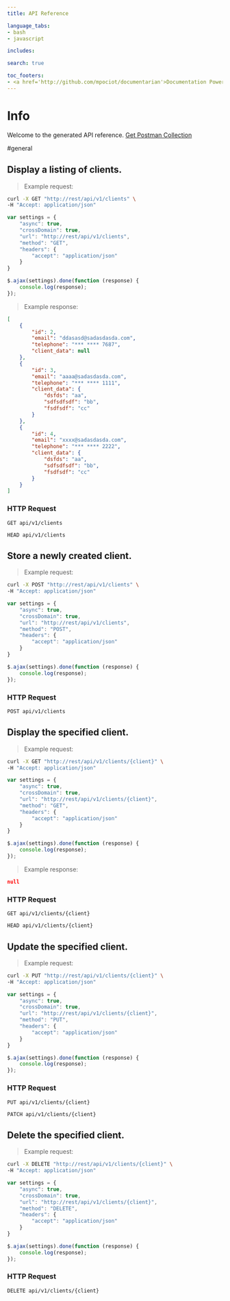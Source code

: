 ```yaml
---
title: API Reference

language_tabs:
- bash
- javascript

includes:

search: true

toc_footers:
- <a href='http://github.com/mpociot/documentarian'>Documentation Powered by Documentarian</a>
---
```

<!-- START_INFO -->
# Info

Welcome to the generated API reference.
[Get Postman Collection](http://rest/docs/collection.json)
<!-- END_INFO -->

#general
<!-- START_7e9f5b1587d0c719b038488a542b7da1 -->
## Display a listing of clients.

> Example request:

```bash
curl -X GET "http://rest/api/v1/clients" \
-H "Accept: application/json"
```

```javascript
var settings = {
    "async": true,
    "crossDomain": true,
    "url": "http://rest/api/v1/clients",
    "method": "GET",
    "headers": {
        "accept": "application/json"
    }
}

$.ajax(settings).done(function (response) {
    console.log(response);
});
```

> Example response:

```json
[
    {
        "id": 2,
        "email": "ddasasd@sadasdasda.com",
        "telephone": "*** **** 7687",
        "client_data": null
    },
    {
        "id": 3,
        "email": "aaaa@sadasdasda.com",
        "telephone": "*** **** 1111",
        "client_data": {
            "dsfds": "aa",
            "sdfsdfsdf": "bb",
            "fsdfsdf": "cc"
        }
    },
    {
        "id": 4,
        "email": "xxxx@sadasdasda.com",
        "telephone": "*** **** 2222",
        "client_data": {
            "dsfds": "aa",
            "sdfsdfsdf": "bb",
            "fsdfsdf": "cc"
        }
    }
]
```

### HTTP Request
`GET api/v1/clients`

`HEAD api/v1/clients`


<!-- END_7e9f5b1587d0c719b038488a542b7da1 -->

<!-- START_ea5d45fea2067cf017070eef3c0a218a -->
## Store a newly created client.

> Example request:

```bash
curl -X POST "http://rest/api/v1/clients" \
-H "Accept: application/json"
```

```javascript
var settings = {
    "async": true,
    "crossDomain": true,
    "url": "http://rest/api/v1/clients",
    "method": "POST",
    "headers": {
        "accept": "application/json"
    }
}

$.ajax(settings).done(function (response) {
    console.log(response);
});
```


### HTTP Request
`POST api/v1/clients`


<!-- END_ea5d45fea2067cf017070eef3c0a218a -->

<!-- START_a712717120a9bcce1484e57903aa6e00 -->
## Display the specified client.

> Example request:

```bash
curl -X GET "http://rest/api/v1/clients/{client}" \
-H "Accept: application/json"
```

```javascript
var settings = {
    "async": true,
    "crossDomain": true,
    "url": "http://rest/api/v1/clients/{client}",
    "method": "GET",
    "headers": {
        "accept": "application/json"
    }
}

$.ajax(settings).done(function (response) {
    console.log(response);
});
```

> Example response:

```json
null
```

### HTTP Request
`GET api/v1/clients/{client}`

`HEAD api/v1/clients/{client}`


<!-- END_a712717120a9bcce1484e57903aa6e00 -->

<!-- START_a2f5d404b22778510ba03d1f69fc2995 -->
## Update the specified client.

> Example request:

```bash
curl -X PUT "http://rest/api/v1/clients/{client}" \
-H "Accept: application/json"
```

```javascript
var settings = {
    "async": true,
    "crossDomain": true,
    "url": "http://rest/api/v1/clients/{client}",
    "method": "PUT",
    "headers": {
        "accept": "application/json"
    }
}

$.ajax(settings).done(function (response) {
    console.log(response);
});
```


### HTTP Request
`PUT api/v1/clients/{client}`

`PATCH api/v1/clients/{client}`


<!-- END_a2f5d404b22778510ba03d1f69fc2995 -->

<!-- START_a459ae691097b563ccfa0d03a96bb9c0 -->
## Delete the specified client.

> Example request:

```bash
curl -X DELETE "http://rest/api/v1/clients/{client}" \
-H "Accept: application/json"
```

```javascript
var settings = {
    "async": true,
    "crossDomain": true,
    "url": "http://rest/api/v1/clients/{client}",
    "method": "DELETE",
    "headers": {
        "accept": "application/json"
    }
}

$.ajax(settings).done(function (response) {
    console.log(response);
});
```


### HTTP Request
`DELETE api/v1/clients/{client}`


<!-- END_a459ae691097b563ccfa0d03a96bb9c0 -->

